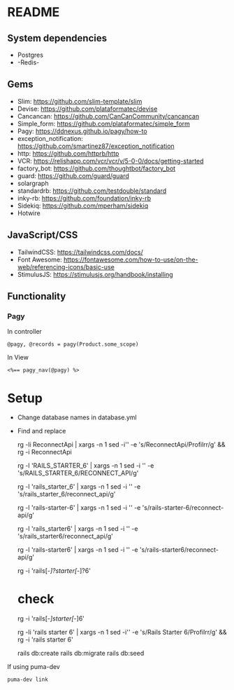 # README

## System dependencies

* Postgres
* -Redis-

## Gems

* Slim: <https://github.com/slim-template/slim>
* Devise: <https://github.com/plataformatec/devise>
* Cancancan: <https://github.com/CanCanCommunity/cancancan>
* Simple_form: <https://github.com/plataformatec/simple_form>
* Pagy: <https://ddnexus.github.io/pagy/how-to>
* exception_notification: <https://github.com/smartinez87/exception_notification>
* http: <https://github.com/httprb/http>
* VCR: <https://relishapp.com/vcr/vcr/v/5-0-0/docs/getting-started>
* factory_bot: <https://github.com/thoughtbot/factory_bot>
* guard: <https://github.com/guard/guard>
* solargraph
* standardrb: <https://github.com/testdouble/standard>
* inky-rb: <https://github.com/foundation/inky-rb>
* Sidekiq: <https://github.com/mperham/sidekiq>
* Hotwire

## JavaScript/CSS

* TailwindCSS: <https://tailwindcss.com/docs/>
* Font Awesome: <https://fontawesome.com/how-to-use/on-the-web/referencing-icons/basic-use>
* StimulusJS: <https://stimulusjs.org/handbook/installing>

## Functionality

### Pagy

In controller

    @pagy, @records = pagy(Product.some_scope)

In View

    <%== pagy_nav(@pagy) %>

# Setup

* Change database names in database.yml
* Find and replace

    rg -li ReconnectApi | xargs -n 1 sed -i'' -e 's/ReconnectApi/Profilrr/g' && rg -i ReconnectApi

    rg -l 'RAILS_STARTER_6' | xargs -n 1 sed -i '' -e 's/RAILS_STARTER_6/RECONNECT_API/g'

    rg -l 'rails_starter_6' | xargs -n 1 sed -i '' -e 's/rails_starter_6/reconnect_api/g'

    rg -l 'rails-starter-6' | xargs -n 1 sed -i '' -e 's/rails-starter-6/reconnect-api/g'

    rg -l 'rails_starter6' | xargs -n 1 sed -i '' -e 's/rails_starter6/reconnect_api/g'

    rg -l 'rails-starter6' | xargs -n 1 sed -i '' -e 's/rails-starter6/reconnect-api/g'

    rg -i 'rails[-_]?starter[-_]?6'

    # check
    rg -i 'rails[-_]starter[-_]6'

    rg -li 'rails starter 6' | xargs -n 1 sed -i'' -e 's/Rails Starter 6/Profilrr/g' && rg -i 'rails starter 6'

    rails db:create
    rails db:migrate
    rails db:seed

If using puma-dev

    puma-dev link
